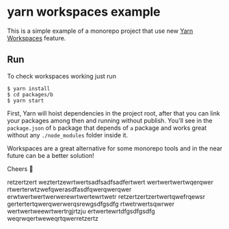 # yarn workspaces example

This is a simple example of a monorepo project that use new [Yarn Workspaces](https://github.com/thejameskyle/rfcs-1/blob/workspaces/accepted/0000-workspaces.md) feature.

## Run

To check workspaces working just run

```
$ yarn install
$ cd packages/b
$ yarn start
```

First, Yarn will hoist dependencies in the project root, after that you can link your packages among then and running without publish. You'll see in the `package.json` of `b` package that depends of `a` package and works great without any `./node_modules` folder inside it.

Workspaces are a great alternative for some monorepo tools and in the near future can be a better solution!

Cheers 🍻

retzertzert
weztertzewrtwertsadfsadfsadfertwert
wertwertwertwqerqwer
rtwerterwtzwefqwerasdfasdfqwerqwerqwer
erwtwertwertwerwerewrtwertewrtwetr
retzertzertzertwertqwefrqewsr
gertertertqwerqwerwerqsrewgsdfgsdfg
rtwetrwertsqwrwer
wertwertweewrtwertrgjrtzju
ertwertewrtdfgsdfgsdfg
weqrwqertweweqrtqwerretzertz
